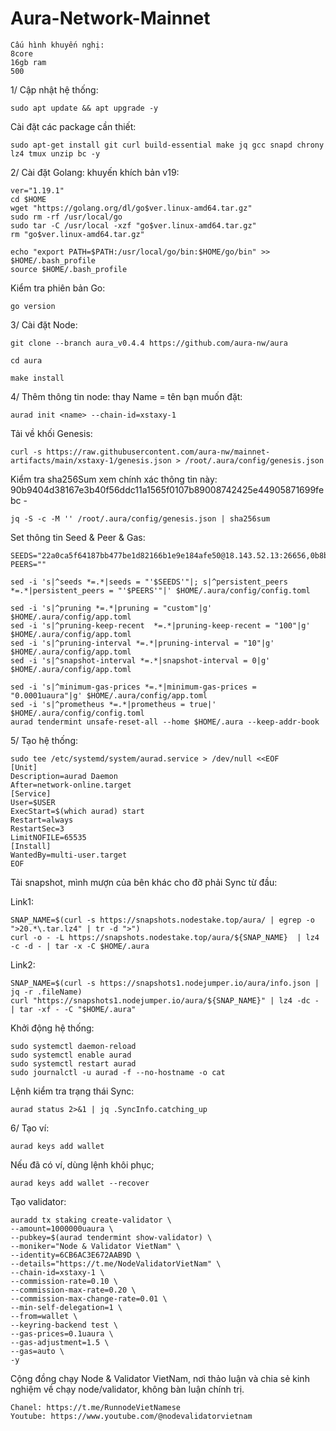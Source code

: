 # Aura-Network-Mainnet

    Cấu hình khuyến nghị:
    8core
    16gb ram
    500

1/ Cập nhật hệ thống:

    sudo apt update && apt upgrade -y
    
Cài đặt các package cần thiết:

    sudo apt-get install git curl build-essential make jq gcc snapd chrony lz4 tmux unzip bc -y
    
2/ Cài đặt Golang: khuyến khích bản v19:

    ver="1.19.1"
    cd $HOME
    wget "https://golang.org/dl/go$ver.linux-amd64.tar.gz"
    sudo rm -rf /usr/local/go
    sudo tar -C /usr/local -xzf "go$ver.linux-amd64.tar.gz"
    rm "go$ver.linux-amd64.tar.gz"

    echo "export PATH=$PATH:/usr/local/go/bin:$HOME/go/bin" >> $HOME/.bash_profile
    source $HOME/.bash_profile

Kiểm tra phiên bản Go:

    go version
    
3/ Cài đặt Node:

    git clone --branch aura_v0.4.4 https://github.com/aura-nw/aura

    cd aura

    make install

4/ Thêm thông tin node: thay Name = tên bạn muốn đặt:

    aurad init <name> --chain-id=xstaxy-1
    
 Tải về khối Genesis:
 
    curl -s https://raw.githubusercontent.com/aura-nw/mainnet-artifacts/main/xstaxy-1/genesis.json > /root/.aura/config/genesis.json
    
 Kiểm tra sha256Sum xem chính xác thông tin này: 90b9404d38167e3b40f56ddc11a1565f0107b89008742425e44905871699febc  -
 
    jq -S -c -M '' /root/.aura/config/genesis.json | sha256sum
    
 Set thông tin Seed & Peer & Gas:
 
    SEEDS="22a0ca5f64187bb477be1d82166b1e9e184afe50@18.143.52.13:26656,0b8bd8c1b956b441f036e71df3a4d96e85f843b8@13.250.159.219:26656"
    PEERS=""

    sed -i 's|^seeds *=.*|seeds = "'$SEEDS'"|; s|^persistent_peers *=.*|persistent_peers = "'$PEERS'"|' $HOME/.aura/config/config.toml

    sed -i 's|^pruning *=.*|pruning = "custom"|g' $HOME/.aura/config/app.toml
    sed -i 's|^pruning-keep-recent  *=.*|pruning-keep-recent = "100"|g' $HOME/.aura/config/app.toml
    sed -i 's|^pruning-interval *=.*|pruning-interval = "10"|g' $HOME/.aura/config/app.toml
    sed -i 's|^snapshot-interval *=.*|snapshot-interval = 0|g' $HOME/.aura/config/app.toml

    sed -i 's|^minimum-gas-prices *=.*|minimum-gas-prices = "0.0001uaura"|g' $HOME/.aura/config/app.toml
    sed -i 's|^prometheus *=.*|prometheus = true|' $HOME/.aura/config/config.toml
    aurad tendermint unsafe-reset-all --home $HOME/.aura --keep-addr-book
    
 5/ Tạo hệ thống:

    sudo tee /etc/systemd/system/aurad.service > /dev/null <<EOF
    [Unit]
    Description=aurad Daemon
    After=network-online.target
    [Service]
    User=$USER
    ExecStart=$(which aurad) start
    Restart=always
    RestartSec=3
    LimitNOFILE=65535
    [Install]
    WantedBy=multi-user.target
    EOF

Tải snapshot, mình mượn của bên khác cho đỡ phải Sync từ đầu:

Link1:

    SNAP_NAME=$(curl -s https://snapshots.nodestake.top/aura/ | egrep -o ">20.*\.tar.lz4" | tr -d ">")
    curl -o - -L https://snapshots.nodestake.top/aura/${SNAP_NAME}  | lz4 -c -d - | tar -x -C $HOME/.aura
    
Link2:

    SNAP_NAME=$(curl -s https://snapshots1.nodejumper.io/aura/info.json | jq -r .fileName)
    curl "https://snapshots1.nodejumper.io/aura/${SNAP_NAME}" | lz4 -dc - | tar -xf - -C "$HOME/.aura"

Khởi động hệ thống:
    
    sudo systemctl daemon-reload
    sudo systemctl enable aurad
    sudo systemctl restart aurad
    sudo journalctl -u aurad -f --no-hostname -o cat

Lệnh kiểm tra trạng thái Sync:

    aurad status 2>&1 | jq .SyncInfo.catching_up
   
6/ Tạo ví:

    aurad keys add wallet
    
Nếu đã có ví, dùng lệnh khôi phục;

    aurad keys add wallet --recover
    
Tạo validator:

    auradd tx staking create-validator \
    --amount=1000000uaura \
    --pubkey=$(aurad tendermint show-validator) \
    --moniker="Node & Validator VietNam" \
    --identity=6CB6AC3E672AAB9D \
    --details="https://t.me/NodeValidatorVietNam" \
    --chain-id=xstaxy-1 \
    --commission-rate=0.10 \
    --commission-max-rate=0.20 \
    --commission-max-change-rate=0.01 \
    --min-self-delegation=1 \
    --from=wallet \
    --keyring-backend test \
    --gas-prices=0.1uaura \
    --gas-adjustment=1.5 \
    --gas=auto \
    -y

Cộng đồng chạy Node & Validator VietNam, nơi thảo luận và chia sẻ kinh nghiệm về chạy node/validator, không bàn luận chính trị.

    Chanel: https://t.me/RunnodeVietNamese
    Youtube: https://www.youtube.com/@nodevalidatorvietnam
